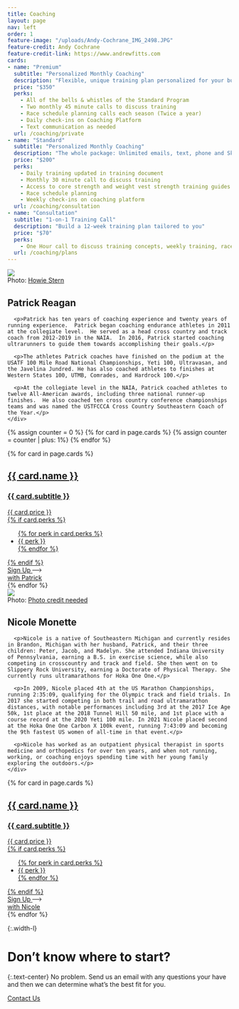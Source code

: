 ```yaml
---
title: Coaching
layout: page
nav: left
order: 1
feature-image: "/uploads/Andy-Cochrane_IMG_2498.JPG"
feature-credit: Andy Cochrane
feature-credit-link: https://www.andrewfitts.com
cards:
- name: "Premium"
  subtitle: "Personalized Monthly Coaching"
  description: "Flexible, unique training plan personalized for your busy schedule"
  price: "$350"
  perks:
    - All of the bells & whistles of the Standard Program
    - Two monthly 45 minute calls to discuss training
    - Race schedule planning calls each season (Twice a year)
    - Daily check-ins on Coaching Platform
    - Text communication as needed
  url: /coaching/private
- name: "Standard"
  subtitle: "Personalized Monthly Coaching"
  description: "The whole package: Unlimited emails, text, phone and Skype calls"
  price: "$200"
  perks:
    - Daily training updated in training document
    - Monthly 30 minute call to discuss training
    - Access to core strength and weight vest strength training guides
    - Race schedule planning
    - Weekly check-ins on coaching platform
  url: /coaching/consultation
- name: "Consultation"
  subtitle: "1-on-1 Training Call"
  description: "Build a 12-week training plan tailored to you"
  price: "$70"
  perks:
    - One Hour call to discuss training concepts, weekly training, race schedule, race day nutrition program, proper thermoregulation/topical cooling for hot weather races, or any other ultra running specific topics you may have.
  url: /coaching/plans
---
```


<section>
  <div class="inner row gutter-l width-l space">
    <div class="image col col-1of2">
      <img src="/uploads/Howie-Stern_03.jpg">
      <div class="photo-credit">
        Photo: <a href="https://www.howiestern.com" target="_blank">Howie Stern</a>
      </div>
    </div>
    <div class="info col col-1of2">
      <h1>Patrick Reagan</h1>

      <p>Patrick has ten years of coaching experience and twenty years of running experience.  Patrick began coaching endurance athletes in 2011 at the collegiate level.  He served as a head cross country and track coach from 2012-2019 in the NAIA.  In 2016, Patrick started coaching ultrarunners to guide them towards accomplishing their goals.</p>

      <p>The athletes Patrick coaches have finished on the podium at the USATF 100 Mile Road National Championships, Yeti 100, Ultravasan, and the Javelina Jundred. He has also coached athletes to finishes at Western States 100, UTMB, Comrades, and Hardrock 100.</p>

      <p>At the collegiate level in the NAIA, Patrick coached athletes to twelve All-American awards, including three national runner-up finishes.  He also coached ten cross country conference championships teams and was named the USTFCCCA Cross Country Southeastern Coach of the Year.</p>
    </div>
  </div>
</section>

{% assign counter = 0 %}
{% for card in page.cards %}
  {% assign counter = counter | plus: 1%}
{% endfor %}

<section class="cards-container coaching" style="--card-count: {% if counter > 4 %}4{% else %}{{ counter }}{% endif %}">
  {% for card in page.cards %}
    <a class="tier" href="{{ card.url }}">
      <div class="card-info">
        <div class="card-title">
          <h2>{{ card.name }}</h2>
          <h3>{{ card.subtitle }}</h3>
        </div>
        <div class="card-price">
          <span>{{ card.price }}</span>
        </div>
        <div class="card-description">
          {% if card.perks %}
            <ul class="perks">
              {% for perk in card.perks %}
                <li>{{ perk }}</li>
              {% endfor %}
            </ul>
          {% endif %}
        </div>
        <div class="card-more">
          <span class="more-text">Sign Up</span>
          <span class="arrow">
            <svg width="21" height="10" viewBox="0 0 21 10" fill="none" xmlns="http://www.w3.org/2000/svg"><path d="M0 5H20" stroke="black"/><path d="M16 1L20 5L16 9" stroke="black"/></svg>
          </span>
          <div class="coach">with Patrick</div>
        </div>
      </div>
    </a>
  {% endfor %}
</section>

<section>
  <div class="inner row gutter-l width-l space">
    <div class="image col col-1of2">
      <img src="/uploads/Nicole-Monette_Portrait.jpg">
      <div class="photo-credit">
        Photo: <a href="" target="_blank">Photo credit needed</a>
      </div>
    </div>
    <div class="info col col-1of2">
      <h1>Nicole Monette</h1>

      <p>Nicole is a native of Southeastern Michigan and currently resides in Brandon, Michigan with her husband, Patrick, and their three children: Peter, Jacob, and Madelyn. She attended Indiana University of Pennsylvania, earning a B.S. in exercise science, while also competing in crosscountry and track and field. She then went on to Slippery Rock University, earning a Doctorate of Physical Therapy. She currently runs ultramarathons for Hoka One One.</p>

      <p>In 2009, Nicole placed 4th at the US Marathon Championships, running 2:35:09, qualifying for the Olympic track and field trials. In 2017 she started competing in both trail and road ultramarathon distances, with notable performances including 3rd at the 2017 Ice Age 50k, 1st place at the 2018 Tunnel Hill 50 mile, and 1st place with a course record at the 2020 Yeti 100 mile. In 2021 Nicole placed second at the Hoka One One Carbon X 100k event, running 7:43:09 and becoming the 9th fastest US women of all-time in that event.</p>

      <p>Nicole has worked as an outpatient physical therapist in sports medicine and orthopedics for over ten years, and when not running, working, or coaching enjoys spending time with her young family exploring the outdoors.</p>
    </div>
  </div>
</section>

<section class="cards-container coaching" style="--card-count: {% if counter > 4 %}4{% else %}{{ counter }}{% endif %}">
  {% for card in page.cards %}
    <a class="tier" href="{{ card.url }}">
      <div class="card-info">
        <div class="card-title">
          <h2>{{ card.name }}</h2>
          <h3>{{ card.subtitle }}</h3>
        </div>
        <div class="card-price">
          <span>{{ card.price }}</span>
        </div>
        <div class="card-description">
          {% if card.perks %}
            <ul class="perks">
              {% for perk in card.perks %}
                <li>{{ perk }}</li>
              {% endfor %}
            </ul>
          {% endif %}
        </div>
        <div class="card-more">
          <span class="more-text">Sign Up</span>
          <span class="arrow">
            <svg width="21" height="10" viewBox="0 0 21 10" fill="none" xmlns="http://www.w3.org/2000/svg"><path d="M0 5H20" stroke="black"/><path d="M16 1L20 5L16 9" stroke="black"/></svg>
          </span>
          <div class="coach">with Nicole</div>
        </div>
      </div>
    </a>
  {% endfor %}
</section>

{:.width-l}
# Don’t know where to start?

{:.text-center}
No problem. Send us an email with any questions your have and then we can determine what’s the best fit for you.

<div class="button">
  <a href="/coaching">Contact Us</a>
</div>

